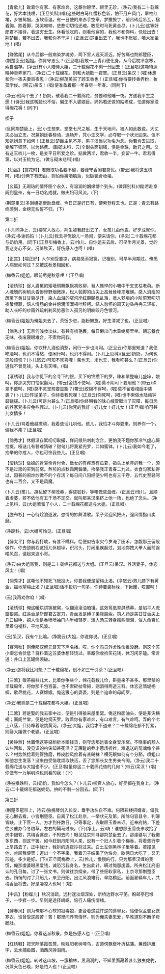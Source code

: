 <!-- { "loadSidebar": true } -->
【青歌儿】敢着你有家、有家难奔，这厮你眼里、眼里无珍。(净云)我有二十载绵花，好大本钱哩，(正旦笑科)(唱)这些时白马红缨衫色新，怕不月户风门，翠袖红裙，乡被鸳裀，玉软香温。有一日使的来赤手空拳，梦撒撩丁，前吊砖后吊瓦，槌着胸，跌着脚，哭哭啼啼，悲悲切切恰还魂，敢恁时马死黄金尽。(卜儿云)这等好郎君不接待，着这穷丑生。休看他吃的，则看他穿的，我也不和你料，快赶出去！荆楚臣，若不出去，我和你不干净！(正旦云)楚臣出去了，我也不觅钱，咱大家坐地！(唱)

【赚煞尾】从今后都一般病染梦魂劳，两下里人远天涯近。好苦痛也荆郎楚臣，(荆楚臣云)姐姐。你肯守志么？(正旦唱)我敢一上青山便化身。从今后枕冷衾寒，索自温存。(净云)有小人陪侍大姐，二十载绵花不剩一分回去！(正旦唱)这嘶待逞精神卖弄家门，(净云)二十载绵花。则和大姐歇一夜罢。(正旦云)呆汉！(唱)休想和你一夜夫妻百夜恩！(净云)柳茂英买了顾玉香也！(正旦唱)你待要抟香弄粉，妆孤学俊。(带云)呆汉！(唱)便准备着那一年春尽一年春。(同荆下)

(净云)他两个去了！奶奶，破着我二十载绵花，务要和他睡一夜。方遂我平生之愿！(诗云)我这嘴脸也不俗，偏生不入婆娘目。妈妈若还做的姑老成，怕道你家没得绵花褥！(同下)

楔子

(旦同荆楚臣上，云)小生想来，堂堂七尺之躯，生于天地间，被人如此数说。大丈夫必当立志，况兼朝廷春榜动，选场开，凭小生文学，必夺取一个状元回来。但不知姐姐意下如何！(正旦云)楚臣主见不差，男子汉当以功名为念。你若肯去进取，妾解下钗环，以为路费。(取砌末科，云)全副头面钏镯，俱是金珠，助君之用。又有这玉梳儿一枚，是妾平日所爱之珍。掂做两半，君收一半，妾留一牛。君若得第，以对玉梳为记。(做与砌末悲科)(唱)

【仙吕】【赏花时】君既取功名妾不留，妾谨守香闺君莫忧。(带云)我将这玉梳呵，(唱)分两下有因由，则怕你撇咱脑后，似破镜合妆楼。

【幺篇】无瑕玷的情怀图个永久，有温润的姻缘博个到头。(做拜别科)(唱)若赴京阙到皇州，有一日功名成就，做夫妇可风流。(下)

(荆楚臣云)多谢姐姐赍助盘缠。今日正是好日有，便索登程去也。正是：青云有路终须到，金榜无名誓不归。(下)


第二折

(卜儿同净上，云)柳官人放心，荆生被我赶出去了。女孩儿由他乖，好歹成就你。(净云)多谢妈妈！(卜儿云)我去寻俺娘儿一场闹，便来请你。(净云)二十载绵花都与奶奶用。(同下)(正旦引梅香上，云)怜儿，自你姐夫去后，可早半月光景，觉的我这身心不安，况值秋天，好伤感人也呵！(唱)

【正宫】【端正好】人乍别受姜凉，病易感添寂寞，记相别，可早半月期过。俺悉人病里如何过？又被这秋景相回和。

(梅香云)姐姐，眼前尽是秋意哩！(正旦唱)

【滚绣球】促人眉黛的矮墙侧舞飘飘凋败柳，替人憔悴的小塘中干支支枯老荷。断人魂魄的树梢头昏惨惨野烟微抹，松人鬓脚的山尖上高耸耸峰顶堆螺。感人消瘦的疏篱下黄甘甘菊尽开，染人血泪的窄沟岸红飇飇枫乱落，搅人梦境的小阶前絮叨叨夜蛩频聒，恼人情肠的金井傍滴溜溜梧叶辞柯。结人愁怀的碧天边昏冉冉云轻布，助人长吁的纱窗外疏剌剌风势恶伴人孤另的明皎皎月色银河。

(梅香云)姐姐为俺姐夫去了，茶饭少进，脂粉懒施，好生清减了也。(正旦唱)

【倘秀才】无奈何浅妆淡抹，有甚有梳艳裹，每日懒出门木呈绣房里坐。朝忘餐食无味，夜废寝眼难合，不索你问我。

(梅香云)姐姐，你饮杯儿酒也消愁，闲行一步也消闷。(正旦云)你那里知道？我便吃酒呵，也消不得愁，便闲行呵，也消不得闷。(卜儿上见科)(旦云)奶奶，为何也这般烦恼？(卜儿怒云)可知不欢喜哩！柴也无，米也无，我看吃甚么？(正旦云)你道我不曾觅钱，头上有天哩。(唱)

【滚绣球】我与你觅下的金寻下的银，买下的锦攒下的罗，珠和翠整箱儿盛垛，娘呵，你那哭穷口恰似翻河。(带云)金钱不使呵，(唱)莫不阴司下要用他？(带云)珠翠不戴呵，(唱)莫不灵堂前要显豁？(带云)绞锦不穿呵，(唱)莫不留着棺函中装裹？(卜儿云)忤逆弟子，你待着我死哩！(正旦云)你死呵，(唱)也不索做水陆动钟鼓铙钹。(卜儿云)可是为甚么？(正旦唱)你终朝看的昧心经管取消了灾障，每日念的养家咒多应免些罪过。(卜儿云)你咒的我好！好儿女！好儿女！(正旦唱)咱可甚儿女情多！

(卜儿云)骂着他越撒顽，我着些话儿哄他。孩儿，我恰才斗你耍来。则养你一个，偏我不疼？(正旦唱)

【倘秀才】休假温存絮叨叨取撮，佯问候热刺刺念合，更怕我不趱你那冷气虚心厮拾掇。哑谜儿有甚难猜破？甜句儿将我紧兜罗，口如蜜钵。(卜儿云)我如今老了，抬举的你成人，你也可怜我些儿。(正旦唱)

【滚绣球】做娘的肯哀怜肯付合，做女的有疼热有瓜葛，指头上单养的我一个，须不是过房的买到前窝。熬煎的点秋霜两鬓皤，抬举我正青春二九过。衣食勾家私得过，因甚的闹炒炒做不的个存活？每日间八阳经便少呵也有三千卷，五代史至轻呵也有二百合，又不是风魔。

(卜儿云)孩儿，胡乱留下柳茂英，得些钱钞，等咱做些盘缠。(正旦云)怜儿，且顺着虔婆，若不依他有五千场不定交。就叫那呆汉来挤上他一场，也绝了念头。(净上见科，云)大姐若留了小人，二十载绵花都送与大姐。(正旦唱)

【脱布衫】一心待趁浪逐波，恣情的妙舞清歌。呆子弟迎风把火，强风情指山卖磨。

(净跪科，云)大姐可怜见。(正旦唱)

【醉太平】你与我打睃，有甚不瞧科。恰便似告水灾今岁淹了田禾，怎觑那王留般做作。你去颐前程这搭儿休超垛，识吊头，打闹里疾赸过，刬地你拽大拳人面前逞喽风召，请起来波小哥。

(净云)由大姐骂我，则是二十载绵花都送与大姐。(正旦云)呆汉。养活妻子，休恋风尘！(唱)

【倘秀才】这嘶他不知死飞蛾投火，你要我便是望梅止渴。(净怒云)男儿膝下有黄金，揾地望梅止渴？(正旦唱)话不投机一句多，你待要装标垛，下锹钁，哎罢呵！

(云)我再劝你咱！(唱)

【滚绣球】俺这暖烘烘锦被窝，似翻滚滚油舶镬。这效鸾凰翠屏绣幕，是陷平人虎窟狼窝。红莲舌是斩郎君古定刀，青丝发是缚子弟降魔索。鸩人药是美甘甘舌尖上几口甜唾，招人命是香喷喷袖门内半幅轻罗。泼人汤三转身揩些眼泪，催人命百忙里着句褪科，平地风波。

(云)呆汉，我有个比喻。(净跪云)大姐，你说你说。(正旦唱)

【赛鸿秋】则俺那双解元普天下声名播。哎，你个冯员外舍性命推没磨。则这个苏小卿怎肯伏低？将料着这苏婆休想轻饶过。呆厮你收拾买花钱，休习闲牙磕。常言道：井口上瓦罐终须破。

(净云)怎将我比冯魁？二十载绵花，倒不如三千引茶？(正旦唱)

【三煞】贩茶船柱儿大，比着你争些个，绵花载数儿俭，斟量来不甚多。那里禁的半载周年，将你那千包百篓，也不索碎扯零撏，则消得两道三科。休恋这隋堤杨柳，歌尽桃花，人赛嫦娥。俺这狠心的婆婆，则是个追命的母阎罗。

(净云)我则是二十载绵花都与大姐。(正旦唱)

【二煞】若是娶的我去家中过，便是引得狼来屋里窝。俺这粉面油头，便是非灾横祸；画阁兰堂，便是地纲天罗。敢着你有家难奔，有口难言，有气难呵。弄的个七上八落，只待睁着眼跳黄河。(净云)大姐，我恰才不道来？二十载绵花都不打紧，则娶大姐做个老婆。(正旦唱)

【黄钟煞】休置俺这等掂梢折本赔钱货，则守恁那远害全身安乐窝。不晓事的颓人认些回和，没见识的杓俫知甚死活？无廉耻的乔才惹场折挫，难退送的冤魂像个甚么？村势煞捻着则管独磨，桦皮脸风痴着有甚飇抹？横死眼如何有个分豁，喷蛆口知他怎生发落？没来由受恼耽烦取快活，丢了您那长女生男亲令阁。(净云)我二十载绵花送与大姐也不少。(正旦唱)量你这二十载绵花值的几何？(带云)呆汉！(唱)你便有一万斛明珠也则看的我！(下)

(净被推跌科，云)奶奶，我如今怎么？(卜儿云)柳官人放心，好歹都在我身上。(净云)二十载绵花都送奶奶，拚的不剩一分回去。(同下)


第三折

(荆楚臣冠带上，诗云)独携琴剑入长安，垂手功名自不难。何限彩楼招婿者，偏我无心懒去看。小宫荆楚臣。自离了松江赴京，一举状元及第。所除句容县令，判簿皆缺，止下官一人。方才到任数日，只等事定，去取顾玉香未迟。近奉府帖，下差往乡催办今冬粮草。左右的鞴马过来。(下)(净上，云)嗨！谁想顾玉香夜来收拾了房中细软，共梅香逃走，不知去向！眼见往京师寻那荆楚臣去了。那虔婆哄了我偌多东西，则这干罢。如今赶到丹阳问人来，说有一个妇人引着个梅香，将着些行李上旱路去了。正中我计，我拚的连夜抄将过来。白土左侧黑林子里等着。若撞见他，肯顺我便罢；道出一个不字来，我着刀子结果了他性命，歇两日大吃了，又无形迹，多少是好。(下)(正旦同梅香上，云)怜儿，慢慢的行。只为那呆汉缠的我慌，俺那虔婆眼黑爱钱，诚恐污我身名，生出此计，瞒过俺那虔婆。所央松江府旧认的孔目每，讨了一张文书，则做往京探亲，带了些细软家私，上京寻那荆楚臣去。悄悄的讨了只船儿，来至丹阳。出江风浪难行，旱路稍近。前面雇辆车儿，共梅香坐将去。好是凄凉人也呵！(唱)

【中吕】【粉蝶儿】秋况消疏，远村迷淡烟深处，断桥边野水平芜。盼邮亭巴堠子，一步捱一步。早则是途径崎岖，恼行人痛伤情绪。

【醉春风】则为俺那不心软的狠毒娘，更合着这忒忤逆的逃窜女。恰便似孟姜女送寒衣，谁曾受这般苦！苦！那里问养育情怀，则为俺夫妻恩爱，早难道割不断子母肠肚。

(梅香云)姐姐，你看这派秋景，煞是伤感人也！(正旦唱)

【红绣鞋】按天际落霞孤鹜，映残阳老树啼乌，古道傍飘衰叶折枯蒲。蒹葭排雁字，云水捕鱼图，洒西风弹泪雨。

(梅香云)姐姐，转过这山坡，一簇榆林，黑洞洞的，不知里面藏着甚么狼虫虎豹，况兼天色已晚，好是怕人也！(正旦唱)

